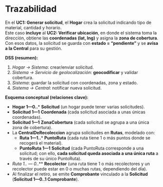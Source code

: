 # Trazabilidad 

En el **UC1: Generar solicitud**, el **Hogar** crea la solicitud indicando tipo de material, cantidad y horario.  
Este caso **incluye** al **UC2: Verificar ubicación**, en donde el sistema toma la dirección, obtiene las **coordenadas (lat, lng)** y asigna la **zona de cobertura**.  
Con esos datos, la solicitud se guarda con **estado = “pendiente”** y se **avisa a la Central** para su gestión.

**DSS (resumen):**
1) *Hogar → Sistema*: crear/enviar solicitud.  
2) *Sistema → Servicio de geolocalización*: **geocodificar** y validar cobertura.  
3) *Sistema*: guardar la solicitud con coordenadas, zona y estado.  
4) *Sistema → Central*: notificar nueva solicitud.

**Esquema conceptual (relaciones clave):**
- **Hogar 1—0..*** **Solicitud** (un hogar puede tener varias solicitudes).
- **Solicitud 1—1** **Coordenada** (cada solicitud asociada a unas únicas coordenadas).
- **Solicitud 1—1** **ZonaCobertura** (cada solicitud se agrupa a una única zona de cobertura).
- La **CentralDeRecoleccion** agrupa solicitudes en **Rutas**, modelado con:
  - **Ruta 1—1..*** **PuntoRuta** (cada ruta tiene 1 o más puntos donde se recogerá el material).
  - **PuntoRuta 1—1** **Solicitud** (cada PuntoRuta corresponde a una solicitud; con ello, **cada solicitud queda asociada a una única ruta** a través de su único PuntoRuta).
- **Ruta 1..* — 0..*** **Recolector** (una ruta tiene 1 o más recolectores y un recolector puede estar en 0 o muchas rutas, dependiendo del día).
- Al finalizar el retiro, se emite **Comprobante** vinculado a la **Solicitud** (**Solicitud 1—0..1 Comprobante**).
